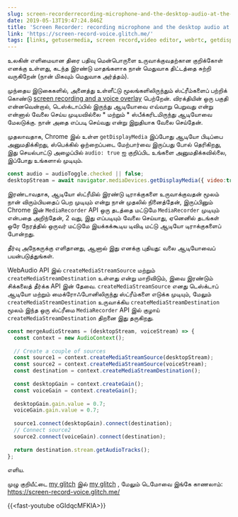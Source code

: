 ```yaml
---
slug: screen-recorderrecording-microphone-and-the-desktop-audio-at-the-same-time
date: 2019-05-13T19:47:24.846Z
title: 'Screen Recorder: recording microphone and the desktop audio at the same time'
link: 'https://screen-record-voice.glitch.me/'
tags: [links, getusermedia, screen record,video editor, webrtc, getdisplaymedia]
---
```

உலகின் எளிமையான திரை பதிவு மென்பொருளை உருவாக்குவதற்கான குறிக்கோள் எனக்கு உள்ளது, கடந்த இரண்டு மாதங்களாக நான் மெதுவாக திட்டத்தை சுற்றி வருகிறேன் (நான் மிகவும் மெதுவாக அர்த்தம்).

முந்தைய இடுகைகளில், அனைத்து உள்ளீட்டு மூலங்களிலிருந்தும் ஸ்ட்ரீம்களைப் பற்றிக் கொண்டு [screen recording and a voice overlay](/building-a-video-editor-on-the-web-screencasting/) பெற்றேன். விரக்தியின் ஒரு பகுதி என்னவென்றால், டெஸ்க்டாப்பில் இருந்து ஆடியோவை எவ்வாறு பெறுவது என்று என்னால் வேலை செய்ய முடியவில்லை * மற்றும் * ஸ்பீக்கரிடமிருந்து ஆடியோவை மேலடுக்கு. நான் அதை எப்படி செய்வது என்று இறுதியாக வேலை செய்தேன்.

முதலாவதாக, Chrome இல் உள்ள `getDisplayMedia` இப்போது ஆடியோ பிடிப்பை அனுமதிக்கிறது, ஸ்பெக்கில் ஒற்றைப்படை மேற்பார்வை இருப்பது போல் தெரிகிறது, இது செயல்பாட்டு அழைப்பில் `audio: true` ஐ குறிப்பிட உங்களை அனுமதிக்கவில்லை, இப்போது உங்களால் முடியும்.

```javascript
const audio = audioToggle.checked || false;
desktopStream = await navigator.mediaDevices.getDisplayMedia({ video:true, audio: audio });
```

இரண்டாவதாக, ஆடியோ ஸ்ட்ரீமில் இரண்டு டிராக்குகளை உருவாக்குவதன் மூலம் நான் விரும்பியதைப் பெற முடியும் என்று நான் முதலில் நினைத்தேன், இருப்பினும் Chrome இன் `MediaRecorder` API ஒரு தடத்தை மட்டுமே `MediaRecorder` முடியும் என்பதை அறிந்தேன், 2 வது, இது எப்படியும் வேலை செய்யாது, ஏனெனில் தடங்கள் ஒரே நேரத்தில் ஒருவர் மட்டுமே இயக்கக்கூடிய டிவிடி மட்டு ஆடியோ டிராக்குகளைப் போன்றது.

தீர்வு அநேகருக்கு எளிதானது, ஆனால் இது எனக்கு புதியது: வலை ஆடியோவைப் பயன்படுத்துங்கள்.

WebAudio API இல் `createMediaStreamSource` மற்றும் `createMediaStreamDestination` உள்ளது என்று மாறிவிடும், இவை இரண்டும் சிக்கலைத் தீர்க்க API இன் தேவை. `createMediaStreamSource` எனது டெஸ்க்டாப் ஆடியோ மற்றும் மைக்ரோஃபோனிலிருந்து ஸ்ட்ரீம்களை எடுக்க முடியும், மேலும் `createMediaStreamDestination` உருவாக்கிய `createMediaStreamDestination` மூலம் இந்த ஒரு ஸ்ட்ரீமை `MediaRecorder` API இல் குழாய் `createMediaStreamDestination` திறனை இது தருகிறது.

```javascript
const mergeAudioStreams = (desktopStream, voiceStream) => {
  const context = new AudioContext();
    
  // Create a couple of sources
  const source1 = context.createMediaStreamSource(desktopStream);
  const source2 = context.createMediaStreamSource(voiceStream);
  const destination = context.createMediaStreamDestination();
  
  const desktopGain = context.createGain();
  const voiceGain = context.createGain();
    
  desktopGain.gain.value = 0.7;
  voiceGain.gain.value = 0.7;
   
  source1.connect(desktopGain).connect(destination);
  // Connect source2
  source2.connect(voiceGain).connect(destination);
    
  return destination.stream.getAudioTracks();
};
```

எளிய.

முழு குறியீட்டை [my glitch](https://glitch.com/edit/#!/screen-record-voice) இல் [my glitch](https://glitch.com/edit/#!/screen-record-voice) , மேலும் டெமோவை இங்கே காணலாம்: https://screen-record-voice.glitch.me/

{{&lt;fast-youtube oGIdqcMFKlA&gt;}}

